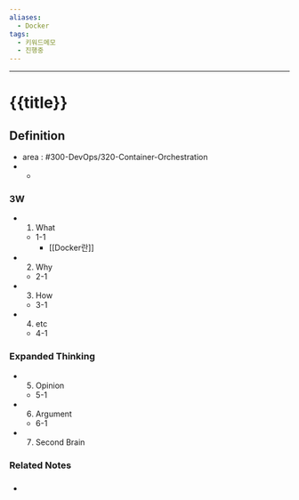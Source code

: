 ```yaml
---
aliases:
  - Docker
tags:
  - 키워드메모
  - 진행중
---
```


---

# {{title}}

## Definition
- area : #300-DevOps/320-Container-Orchestration 
- -

### 3W
- 1. What
	-  1-1
		- [[Docker란]]
- 2. Why
	- 2-1
- 3. How
	- 3-1
- 4. etc
	- 4-1

### Expanded Thinking
- 5. Opinion
	- 5-1
- 6. Argument
	- 6-1
- 7. Second Brain

### Related Notes
- ###